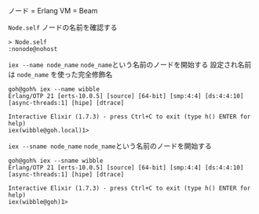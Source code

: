 ノード = Erlang VM = Beam

`Node.self`
ノードの名前を確認する

```
> Node.self
:nonode@nohost
```

`iex --name node_name`
`node_name`という名前のノードを開始する
設定され名前は `node_name` を使った完全修飾名

```
goh@goh% iex --name wibble
Erlang/OTP 21 [erts-10.0.5] [source] [64-bit] [smp:4:4] [ds:4:4:10] [async-threads:1] [hipe] [dtrace]

Interactive Elixir (1.7.3) - press Ctrl+C to exit (type h() ENTER for help)
iex(wibble@goh.local)1>
```

`iex --sname node_name`
`node_name`という名前のノードを開始する

```
goh@goh% iex --sname wibble
Erlang/OTP 21 [erts-10.0.5] [source] [64-bit] [smp:4:4] [ds:4:4:10] [async-threads:1] [hipe] [dtrace]

Interactive Elixir (1.7.3) - press Ctrl+C to exit (type h() ENTER for help)
iex(wibble@goh)1>
```


